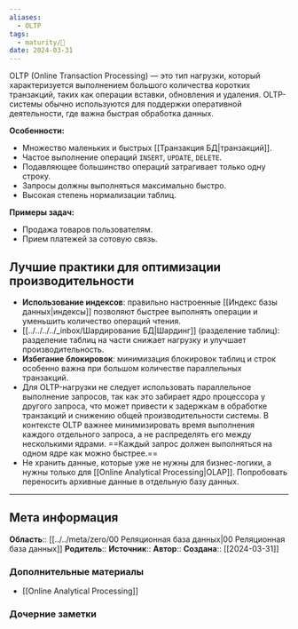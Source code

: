 ```yaml
---
aliases:
  - OLTP
tags:
  - maturity/🌱
date: 2024-03-31
---
```

OLTP (Online Transaction Processing) — это тип нагрузки, который характеризуется выполнением большого количества коротких транзакций, таких как операции вставки, обновления и удаления. OLTP-системы обычно используются для поддержки оперативной деятельности, где важна быстрая обработка данных.

**Особенности:**
- Множество маленьких и быстрых [[Транзакция БД|транзакций]].
- Частое выполнение операций `INSERT`, `UPDATE`, `DELETE`.
- Подавляющее большинство операций затрагивает только одну строку.
- Запросы должны выполняться максимально быстро.
- Высокая степень нормализации таблиц.

**Примеры задач:**
- Продажа товаров пользователям.
- Прием платежей за сотовую связь.
## Лучшие практики для оптимизации производительности
- **Использование индексов**: правильно настроенные [[Индекс базы данных|индексы]] позволяют быстрее выполнять операции и уменьшить количество операций чтения.
- [[../../../../_inbox/Шардирование БД|Шардинг]] (разделение таблиц): разделение таблиц на части снижает нагрузку и улучшает производительность.
- **Избегание блокировок**: минимизация блокировок таблиц и строк особенно важна при большом количестве параллельных транзакций.
- Для OLTP-нагрузки не следует использовать параллельное выполнение запросов, так как это забирает ядро процессора у другого запроса, что может привести к задержкам в обработке транзакций и снижению общей производительности системы. В контексте OLTP важнее минимизировать время выполнения каждого отдельного запроса, а не распределять его между несколькими ядрами. ==Каждый запрос должен выполняться на одном ядре как можно быстрее.==
- Не хранить данные, которые уже не нужны для бизнес-логики, а нужны только для [[Online Analytical Processing|OLAP]]. Попробовать переносить архивные данные в отдельную базу данных.

***
## Мета информация
**Область**:: [[../../meta/zero/00 Реляционная база данных|00 Реляционная база данных]]
**Родитель**:: 
**Источник**:: 
**Автор**:: 
**Создана**:: [[2024-03-31]]
### Дополнительные материалы
- [[Online Analytical Processing]]
### Дочерние заметки
<!-- QueryToSerialize: LIST FROM [[]] WHERE contains(Родитель, this.file.link) or contains(parents, this.file.link) -->
